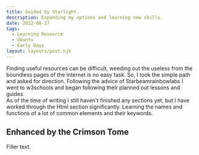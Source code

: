 ```yaml
---
title: Guided by Starlight.
description: Expanding my options and learning new skills.
date: 2022-08-27
tags:
  - Learning Resource
  - Ubuntu
  - Early Days
layout: layouts/post.njk
---
```

<!-- To inlcude in first section: w3chools, html, limited css, image examples of code, mention keywords and elements -->
Finding useful resources can be difficult, weeding out the useless from the boundless pages of the internet is no easy task. So, I took the simple path and asked for direction. Following the advice of Starbeamrainbowlabs <!-- Link to her page --> I went to w3schools <!-- Another link xP --> and began following their planned out lessons and guides. 
<br>
As of the time of writing I still haven't finished any sections yet, but I have worked through the Html section significantly. Learning the names and functions of a lot of common elements and their keywords. 

## Enhanced by the Crimson Tome
<!-- To include in second section: Robyn did all the work, usb drive failed xP, Ubuntu, customisable and lightweight, clean desktop xD  -->

Filler text.

<!-- __excludehullblogs__ -->
